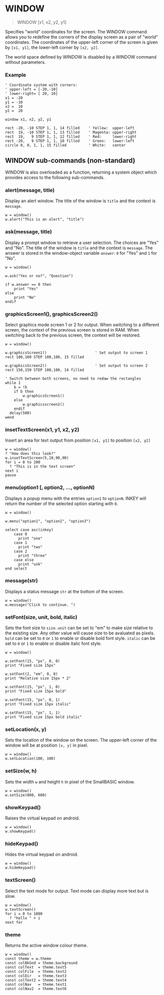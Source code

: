 # WINDOW

> WINDOW [x1, x2, y2, y1]

Specifies "world" coordinates for the screen. The WINDOW command allows you to redefine the corners of the display screen as a pair of "world" coordinates. The coordinates of the upper-left corner of the screen is given by `[x1, y1]`, the lower-left corner by `[x2, y2]`.

The world space defined by WINDOW is disabled by a WINDOW command without parameters.

### Example

```
' Coordinate system with corners:
' upper-left = [-20,-10]
' lower-right= [ 20, 10] 
x1 = -20
y1 = -10
x2 =  10
y2 =  20

window x1, x2, y2, y1

rect -20, -10 STEP 1, 1, 14 filled    ' Yellow:  upper-left
rect  19, -10 STEP 1, 1, 13 filled    ' Magenta: upper-right
rect  19,   9 STEP 1, 1, 12 filled    ' Red:     lower-right
rect -20,   9 STEP 1, 1, 10 filled    ' Green:   lower-left
circle 0, 0, 1, 1, 15 filled          ' White:   center
```

## WINDOW sub-commands (non-standard)

WINDOW is also overloaded as a function, returning a system object which provides access to the following sub-commands.

### alert(message, title)

Display an alert window. The title of the window is `title` and the context is `message`. 

```
w = window()
w.alert("This is an alert", "title")
```

### ask(message, title)

Display a prompt window to retrieve a user selection. The choices are "Yes" and "No". The title of the window is `title` and the context is `message`. The answer is stored in the window-object variable `answer`: `0` for "Yes" and `1` for "No".

```
w = window()

w.ask("Yes or no?", "Question")

if w.answer == 0 then
    print "Yes"
else 
    print "No"
endif
```

### graphicsScreen1(), graphicsScreen2()

Select graphics mode screen 1 or 2 for output. When switching to a different screen, the context of the previous screen is stored in RAM. When switching back to the previous screen, the context will be restored.

```
w = window()

w.graphicsScreen1()                      ' Set output to screen 1
rect 100,100 STEP 100,100, 15 filled

w.graphicsScreen2()                      ' Set output to screen 2
rect 150,150 STEP 100,100, 14 filled

' Switch between both screens, no need to redaw the rectangles
while 1
    b = !b
    if b then 
        w.graphicsScreen1()
    else
        w.graphicsscreen2()
    endif
  delay(500)
wend
```

### insetTextScreen(x1, y1, x2, y2)

Insert an area for text output from position `[x1, y1]` to position `[x2, y2]`

```
w = window()
? "How does this look?"
w.insetTextScreen(5,10,90,90)
for i = 0 to 200
  ? "This is in the text screen"
next i
pause
```

### menu(option1 [, option2, ..., optionN)

Displays a popup menu with the entries `option1` to `optionN`. INKEY will return the number of the selected option starting with `0`.

```
w = window()

w.menu("option1", "option2", "option3")

select case asc(inkey)
    case 0
      print "one"
    case 1
      print "two"
    case 2
      print "three"
    case else
      print "unk"
end select
```

### message(str)

Displays a status message `str` at the bottom of the screen.

```
w = window()
w.message("Click to continue. ")
```

### setFont(size, unit, bold, italic)

Sets the font size to `size`. `unit` can be set to "em" to make size relative to the existing size. Any other value will cause size to be avaluated as pixels. `bold` can be set to `0` or `1` to enable or disable bold font style. `italic` can be set to `0` or `1` to enable or disable italic font style.

```
w = window()

w.setFont(15, "px", 0, 0)
print "Fixed size 15px"

w.setFont(2, "em", 0, 0)
print "Relative size 15px * 2"

w.setFont(15, "px", 1, 0)
print "Fixed size 15px bold"

w.setFont(15, "px", 0, 1)
print "Fixed size 15px italic"

w.setFont(15, "px", 1, 1)
print "Fixed size 15px bold italic"
```

### setLocation(x, y)

Sets the location of the window on the screen. The upper-left corner of the window will be at position `[x, y]` in pixel.

```
w = window()
w.setLocation(100, 100)
```


### setSize(w, h)

Sets the width `w` and height `h` in pixel of the SmallBASIC window.

```
w = window()
w.setSize(800, 680)
```

### showKeypad()

Raises the virtual keypad on android.

```
w = window()
w.showKeypad()
```

### hideKeypad()

Hides the virtual keypad on android.

```
w = window()
w.hideKeypad()
```


### textScreen()

Select the text mode for output. Text mode can display more text but is slow.

```
w = window()
w.textScreen()
for i = 0 to 1000
  ? "hello " + i
next for
```

### theme

Returns the active window colour theme.

```
w = window()
const theme = w.theme
const colBkGnd = theme.background
const colText  = theme.text5
const colFile  = theme.text2
const colDir   = theme.text3
const colText2 = theme.text4
const colNav   = theme.text1
const colNav2  = theme.text6
```
